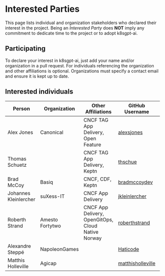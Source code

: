 # Interested Parties

This page lists individual and organization stakeholders who declared their interest in the project.
Being an _Interested Party_ does **NOT** imply any commitment to dedicate time to the project or to adopt k8sgpt-ai.

## Participating

To declare your interest in k8sgpt-ai, just add your name and/or organization
in a pull request. For individuals referencing the organization and other
affiliations is optional. Organizations must specify a contact email and ensure
it is kept up to date.

## Interested individuals

| Person                | Organization    | Other Affiliations                                 | GitHub Username                                                     | Gitlab Username |
|-----------------------|-----------------|----------------------------------------------------|---------------------------------------------------------------------|-----------------|
| Alex Jones            | Canonical       | CNCF TAG App Delivery, Open Feature                | [alexsjones](https://github.com/AlexsJones)                         | N/A             |
| Thomas Schuetz        |                 | CNCF TAG App Delivery, Keptn                       | [thschue](https://github.com/thschue)                               | N/A             |
| Brad McCoy            | Basiq           | CNCF, CDF, Keptn                                   | [bradmccoydev](https://github.com/bradmccoydev)                     | N/A             |
| Johannes Kleinlercher | suXess-IT       | CNCF App Delivery                                  | [jkleinlercher](https://github.com/jkleinlercher)                   | N/A             |
| Roberth Strand        | Amesto Fortytwo | CNCF App Delivery, OpenGitOps, Cloud Native Norway | [roberthstrand](https://github.com/roberthstrand)                   | N/A             |
| Alexandre Steppé      | NapoleonGames   |                                                    | [Haticode](https://github.com/HatiCode)                             | N/A             |
| Matthis Holleville    | Agicap          |                                                    | [matthisholleville](https://github.com/matthisholleville)           | N/A             |